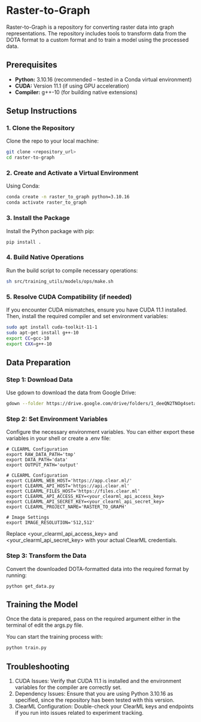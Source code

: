 # Raster-to-Graph

Raster-to-Graph is a repository for converting raster data into graph representations. The repository includes tools to transform data from the DOTA format to a custom format and to train a model using the processed data.

## Prerequisites

- **Python:** 3.10.16 (recommended – tested in a Conda virtual environment)
- **CUDA:** Version 11.1 (if using GPU acceleration)
- **Compiler:** g++-10 (for building native extensions)

## Setup Instructions

### 1. Clone the Repository

Clone the repo to your local machine:

```bash
git clone <repository_url>
cd raster-to-graph
```

### 2. Create and Activate a Virtual Environment
Using Conda:

```bash
conda create -n raster_to_graph python=3.10.16
conda activate raster_to_graph
```

### 3. Install the Package
Install the Python package with pip:
```bash
pip install .
```

### 4. Build Native Operations
Run the build script to compile necessary operations:

```bash
sh src/training_utils/models/ops/make.sh
```

### 5. Resolve CUDA Compatibility (if needed)
If you encounter CUDA mismatches, ensure you have CUDA 11.1 installed. Then, install the required compiler and set environment variables:

```bash
sudo apt install cuda-toolkit-11-1
sudo apt-get install g++-10
export CC=gcc-10
export CXX=g++-10
```
## Data Preparation

### Step 1: Download Data
Use gdown to download the data from Google Drive:

```bash
gdown --folder https://drive.google.com/drive/folders/1_deeQN2TNOg4setau1G2_IrjnPAqOBSq?usp=sharing -O tmp
```


### Step 2: Set Environment Variables
Configure the necessary environment variables. You can either export these variables in your shell or create a .env file:

```env
# CLEARML Configuration
export RAW_DATA_PATH='tmp'
export DATA_PATH='data'
export OUTPUT_PATH='output'

# CLEARML Configuration
export CLEARML_WEB_HOST='https://app.clear.ml/'
export CLEARML_API_HOST='https://api.clear.ml'
export CLEARML_FILES_HOST='https://files.clear.ml'
export CLEARML_API_ACCESS_KEY=<your_clearml_api_access_key>
export CLEARML_API_SECRET_KEY=<your_clearml_api_secret_key>
export CLEARML_PROJECT_NAME='RASTER_TO_GRAPH'

# Image Settings
export IMAGE_RESOLUTION='512,512'
```
Replace <your_clearml_api_access_key> and <your_clearml_api_secret_key> with your actual ClearML credentials.


### Step 3: Transform the Data
Convert the downloaded DOTA-formatted data into the required format by running:

```bsah
python get_data.py
```

## Training the Model
Once the data is prepared, pass on the required argument either in the terminal of edit the args.py file.

You can start the training process with:

```bash
python train.py
```
## Troubleshooting

1. CUDA Issues: Verify that CUDA 11.1 is installed and the environment variables for the compiler are correctly set.
2. Dependency Issues: Ensure that you are using Python 3.10.16 as specified, since the repository has been tested with this version.
3. ClearML Configuration: Double-check your ClearML keys and endpoints if you run into issues related to experiment tracking.